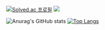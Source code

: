 <!--
**sky7214sky72/sky7214sky72** is a ✨ _special_ ✨ repository because its `README.md` (this file) appears on your GitHub profile.

Here are some ideas to get you started:

- 🔭 I’m currently working on ...
- 🌱 I’m currently learning ...
- 👯 I’m looking to collaborate on ...
- 🤔 I’m looking for help with ...
- 💬 Ask me about ...
- 📫 How to reach me: ...
- 😄 Pronouns: ...
- ⚡ Fun fact: ...
-->

[![Solved.ac
프로필](http://mazassumnida.wtf/api/generate_badge?boj=cws070993)](https://solved.ac/cws070993)
<img src="http://mazandi.herokuapp.com/api?handle=cws070993&theme=warm"/>

![Anurag's GitHub stats](https://github-readme-stats.vercel.app/api?username=sky7214sky72&show_icons=true&theme=radical)
[![Top Langs](https://github-readme-stats.vercel.app/api/top-langs/?username=sky7214sky72&theme=dracula&exclude_repo=Computer-Science-Engineering&layout=compact&langs_count=10)](https://github.com/sky7214sky72/github-readme-stats)

<!-- <img align="right" src="https://github-readme-stats.vercel.app/api/top-langs/?username=sky7214sky72&theme=dracula&exclude_repo=Computer-Science-Engineering&layout=compact&langs_count=10"/> -->


